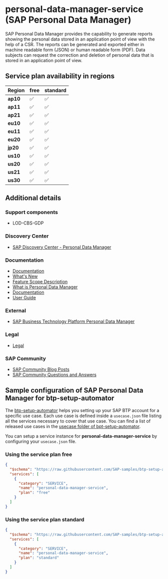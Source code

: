 # personal-data-manager-service (SAP Personal Data Manager)

SAP Personal Data Manager provides the capability to generate reports showing the personal data stored in an application point of view with the help of a CSR. The reports can be generated and exported either in machine readable form (JSON) or human readable form (PDF). Data subjects can request the correction and deletion of personal data that is stored in an application point of view.

## Service plan availability in regions

| Region | free | standard |
|--------|------|----------|
|  **ap10** | ✅ | ✅ |
|  **ap11** | ✅ | ✅ |
|  **ap21** | ✅ | ✅ |
|  **eu10** | ✅ | ✅ |
|  **eu11** | ✅ | ✅ |
|  **eu20** | ✅ | ✅ |
|  **jp20** | ✅ | ✅ |
|  **us10** | ✅ | ✅ |
|  **us20** | ✅ | ✅ |
|  **us21** | ✅ | ✅ |
|  **us30** | ✅ | ✅ |

## Additional details

### Support components

- LOD-CBS-GDP

### Discovery Center

- [SAP Discovery Center - Personal Data Manager](https://discovery-center.cloud.sap/serviceCatalog/personal-data-manager)

### Documentation

- [Documentation](https://help.sap.com/docs/PERSONAL_DATA_MANAGER)
- [What's New](https://help.sap.com/docs/PERSONAL_DATA_MANAGER/1e4f89a3d9dc473b842e7d35b42143de/e66e5036be7c4583b5c4cf1052e53841.html)
- [Feature Scope Description](https://help.sap.com/docs/PERSONAL_DATA_MANAGER/ee7c0959f5c047fc860e3e52d5f2bd0f/0062c2e06add4f23bfa86723044c416c.html)
- [What is Personal Data Manager](https://help.sap.com/viewer/620a3ea6aaf64610accdd05cca9e3de2/Cloud/en-US)
- [Documentation](https://help.sap.com/viewer/620a3ea6aaf64610accdd05cca9e3de2/SHIP/en-US/392fff93d1de4d168d320010ddc3b803.html)
- [User Guide](https://help.sap.com/viewer/b43057c4bb5f4e02a1913798bb8693d0/Cloud/en-US)

### External

- [SAP Business Technology Platform Personal Data Manager](https://www.youtube.com/embed/CJmG-Xu0jzA)

### Legal

- [Legal](https://www.sap.com/about/trust-center/agreements/cloud/cloud-services.html?tag=language:english&search=Supplement%20Business%20Technology%20Platform&sort=latest_desc)

### SAP Community

- [SAP Community Blog Posts](https://community.sap.com/search/?ct=blog&q=SAP%20Personal%20Data%20Manager)
- [SAP Community Questions and Answers](https://community.sap.com/search/?ct=qa&q=SAP%20Personal%20Data%20Manager)

## Sample configuration of **SAP Personal Data Manager** for btp-setup-automator

The [btp-setup-automator](https://github.com/SAP-samples/btp-setup-automator) helps you setting up your SAP BTP account for a specific use case. Each use case is defined inside a `usecase.json` file listing all the services necessary to cover that use case. You can find a list of released use cases in the [usecase folder of bpt-setup-automator](https://github.com/SAP-samples/btp-setup-automator/tree/main/usecases).

You can setup a service instance for **personal-data-manager-service** by configuring your `usecase.json` file.

### Using the service plan **free**

```json
{
  "$schema": "https://raw.githubusercontent.com/SAP-samples/btp-setup-automator/main/libs/btpsa-usecase.json",
  "services": [
    {
      "category": "SERVICE",
      "name": "personal-data-manager-service",
      "plan": "free"
    }
  ]
}
```

### Using the service plan **standard**

```json
{
  "$schema": "https://raw.githubusercontent.com/SAP-samples/btp-setup-automator/main/libs/btpsa-usecase.json",
  "services": [
    {
      "category": "SERVICE",
      "name": "personal-data-manager-service",
      "plan": "standard"
    }
  ]
}
```
